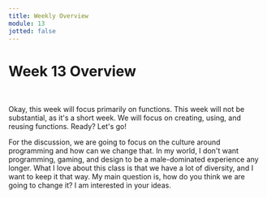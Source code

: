 ```yaml
---
title: Weekly Overview
module: 13
jotted: false
---
```


# Week 13 Overview <br />


<br />


Okay, this week will focus primarily on functions.  This week will not be substantial, as it's a short week.  We will focus on creating, using, and reusing functions.  Ready?  Let's go!

For the discussion, we are going to focus on the culture around programming and how can we change that.  In my world, I don't want programming, gaming, and design to be a male-dominated experience any longer.  What I love about this class is that we have a lot of diversity, and I want to keep it that way.  My main question is, how do you think we are going to change it?  I am interested in your ideas.